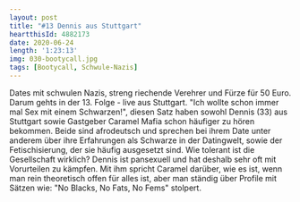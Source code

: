 ```yaml
---
layout: post
title: "#13 Dennis aus Stuttgart"
heartthisId: 4882173
date: 2020-06-24
length: '1:23:13'
img: 030-bootycall.jpg
tags: [Bootycall, Schwule-Nazis]
---
```

Dates mit schwulen Nazis, streng riechende Verehrer und Fürze für 50 Euro. Darum gehts in der 13. Folge - live aus Stuttgart. "Ich wollte schon immer mal Sex mit einem Schwarzen!", diesen Satz haben sowohl Dennis (33) aus Stuttgart sowie Gastgeber Caramel Mafia schon häufiger zu hören bekommen. Beide sind afrodeutsch und sprechen bei ihrem Date unter anderem über ihre Erfahrungen als Schwarze in der Datingwelt, sowie der Fetischisierung, der sie häufig ausgesetzt sind. Wie tolerant ist die Gesellschaft wirklich? Dennis ist pansexuell und hat deshalb sehr oft mit Vorurteilen zu kämpfen. Mit ihm spricht Caramel darüber, wie es ist, wenn man rein theoretisch offen für alles ist, aber man ständig über Profile mit Sätzen wie: "No Blacks, No Fats, No Fems" stolpert.